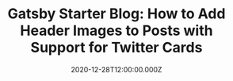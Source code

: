 ---
title: "Gatsby Starter Blog: How to Add Header Images to Posts with Support for Twitter Cards"
date: "2020-12-28T12:00:00.000Z"
description: "My first post published on freeCodeCamp!"
isExternal: true
externalUrl: https://www.freecodecamp.org/news/gatsby-blog-header-image-twitter-card/
---